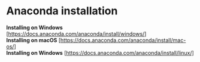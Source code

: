 # Anaconda installation

**Installing on Windows** [https://docs.anaconda.com/anaconda/install/windows/] <br>
**Installing on macOS** [https://docs.anaconda.com/anaconda/install/mac-os/] <br>
**Installing on Windows** [https://docs.anaconda.com/anaconda/install/linux/] <br>